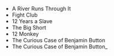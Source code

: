 
- A River Runs Through It
- Fight Club
- 12 Years a Slave
- The Big Short
- 12 Monkey
- The Curious Case of Benjamin Button
- The Curious Case of Benjamin Button_ 
